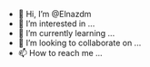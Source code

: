 - 👋 Hi, I’m @Elnazdm
- 👀 I’m interested in ...
- 🌱 I’m currently learning ...
- 💞️ I’m looking to collaborate on ...
- 📫 How to reach me ...

<!---
Elnazdm/Elnazdm is a ✨ special ✨ repository because its `README.md` (this file) appears on your GitHub profile.
You can click the Preview link to take a look at your changes.
--->
